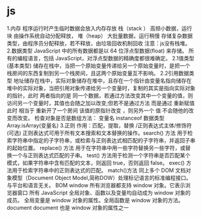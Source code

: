 # js
1.内存
程序运行时产生临时数据会放入内存存放
栈（stack ）
高频小数据，运行块
由操作系统自动分配释放，
堆（heap）
大批量数据，运行稍慢
存储复杂数据类型，由程序员分配释放，若不释放，由垃圾回收机制回收
注意：js没有栈堆。
2.数据类型
JavaScript 中的所有数据都是以 64 位浮点型数据(float) 来存储。
所有的编程语言，包括 JavaScript，对浮点型数据的精确度都很难确定。
2.1值类型(基本类型)
储存在栈中，当把一个原始变量传递给另一个原始变量时，是把一个栈房间的东西复制到另一个栈房间，且这两个原始变量互不影响。
2.2引用数据类型
地址储存在栈中，实际对象储存在堆中，且存在一个指针由变量名指向储存在堆中的实际对象，当把引用对象传递给另一个变量时，复制的其实是指向实际对象的指针，此时 两者指向的是 同一个数据，若通过方法改变其中一个变量的值，则访问另一个变量时，其值也会随之加以改变;但若不是通过方法 而是通过 重新赋值 此时 相当于 重新开了一个房间 该值的原指针改变 ，则另外一个 值 不会随他的改变而改变。
检查对象是否是数组方法：
	变量名 instanceof 数据类型
	 Array.isArray(变量名)
3.正则
作用：匹配，提取，替换
/正则表达式主体/修饰符(可选)
正则表达式可用于所有文本搜索和文本替换的操作。search() 方法 用于检索字符串中指定的子字符串，或检索与正则表达式相匹配的子字符串，并返回子串的起始位置。
replace() 方法 用于在字符串中用一些字符替换另一些字符，或替换一个与正则表达式匹配的子串。
test() 方法用于检测一个字符串是否匹配某个模式，如果字符串中含有匹配的文本，则返回 true，否则返回 false。
exec() 方法用于检索字符串中的正则表达式的匹配。
match()方法 同上多个
DOM
文档对象模型（Document Object Model,简称DOW）处理标记语言的标准编程接口。
与平台和语言无关。
BOM
window 
所有浏览器都支持 window 对象。它表示浏览器窗口
所有 JavaScript 全局对象、函数以及变量均自动成为 window 对象的成员。
全局变量是 window 对象的属性。全局函数是 window 对象的方法。
document
document 也是 window 对象的属性之一





